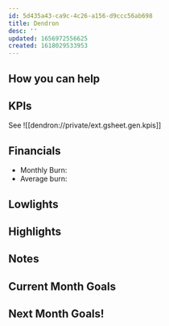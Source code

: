 ```yaml
---
id: 5d435a43-ca9c-4c26-a156-d9ccc56ab698
title: Dendron 
desc: ''
updated: 1656972556625
created: 1618029533953
---
```


## How you can help

## KPIs

See ![[dendron://private/ext.gsheet.gen.kpis]]

## Financials
- Monthly Burn: 
- Average burn: 

## Lowlights

## Highlights

## Notes

## Current Month Goals

## Next Month Goals!